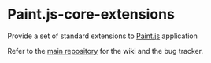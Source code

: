 Paint.js-core-extensions
========

Provide a set of standard extensions to [Paint.js](https://github.com/Antaniasdasd/Paint.js) application

Refer to the [main repository](https://github.com/Antaniasdasd/Paint.js) for the wiki and the bug tracker.
